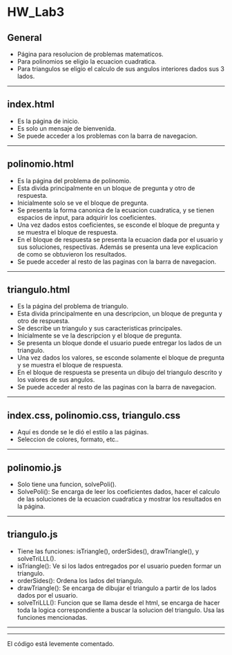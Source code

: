 # HW_Lab3

## General

* Página para resolucion de problemas matematicos.
* Para polinomios se eligio la ecuacion cuadratica.
* Para triangulos se eligio el calculo de sus angulos interiores dados sus 3 lados.

********************************************************************************************************

## index.html

* Es la página de inicio. 
* Es solo un mensaje de bienvenida.
* Se puede acceder a los problemas con la barra de navegacion.

********************************************************************************************************

## polinomio.html

* Es la página del problema de polinomio.
* Esta divida principalmente en un bloque de pregunta y otro de respuesta.
* Inicialmente solo se ve el bloque de pregunta.
* Se presenta la forma canonica de la ecuacion cuadratica, y se tienen espacios de input, para adquirir los coeficientes.
* Una vez dados estos coeficientes, se esconde el bloque de pregunta y se muestra el bloque de respuesta.
* En el bloque de respuesta se presenta la ecuacion dada por el usuario y sus soluciones, respectivas. Además se presenta una leve explicacion de como se obtuvieron los resultados.
* Se puede acceder al resto de las paginas con la barra de navegacion.

********************************************************************************************************

## triangulo.html

* Es la página del problema de triangulo.
* Esta divida principalmente en una descripcion, un bloque de pregunta y otro de respuesta.
* Se describe un triangulo y sus caracteristicas principales.
* Inicialmente se ve la descripcion y el bloque de pregunta.
* Se presenta un bloque donde el usuario puede entregar los lados de un triangulo.
* Una vez dados los valores, se esconde solamente el bloque de pregunta y se muestra el bloque de respuesta.
* En el bloque de respuesta se presenta un dibujo del triangulo descrito y los valores de sus angulos.
* Se puede acceder al resto de las paginas con la barra de navegacion.

********************************************************************************************************

## index.css, polinomio.css, triangulo.css

* Aquí es donde se le dió el estilo a las páginas.
* Seleccion de colores, formato, etc..

********************************************************************************************************

## polinomio.js

* Solo tiene una funcion, solvePoli().
* SolvePoli(): Se encarga de leer los coeficientes dados, hacer el calculo de las soluciones de la ecuacion cuadratica y mostrar los resultados en la página.

********************************************************************************************************

## triangulo.js

* Tiene las funciones: isTriangle(), orderSides(), drawTriangle(), y solveTriLLL().
* isTriangle(): Ve si los lados entregados por el usuario pueden formar un triangulo.
* orderSides(): Ordena los lados del triangulo.
* drawTriangle(): Se encarga de dibujar el triangulo a partir de los lados dados por el usuario.
* solveTriLLL(): Funcion que se llama desde el html, se encarga de hacer toda la logica correspondiente a buscar la solucion del triangulo. Usa las funciones mencionadas.

********************************************************************************************************
********************************************************************************************************
El código está levemente comentado.